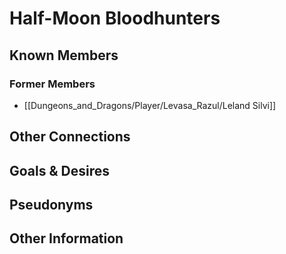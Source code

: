 # Half-Moon Bloodhunters
## Known Members

### Former Members
- [[Dungeons_and_Dragons/Player/Levasa_Razul/Leland Silvi]]
## Other Connections

## Goals & Desires

## Pseudonyms

## Other Information